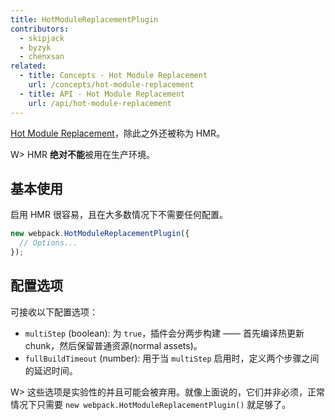 ```yaml
---
title: HotModuleReplacementPlugin
contributors:
  - skipjack
  - byzyk
  - chenxsan
related:
  - title: Concepts - Hot Module Replacement
    url: /concepts/hot-module-replacement
  - title: API - Hot Module Replacement
    url: /api/hot-module-replacement
---
```


 [Hot Module Replacement](/concepts/hot-module-replacement)，除此之外还被称为 HMR。

W> HMR **绝对不能**被用在生产环境。


## 基本使用

启用 HMR 很容易，且在大多数情况下不需要任何配置。

``` javascript
new webpack.HotModuleReplacementPlugin({
  // Options...
});
```


## 配置选项

可接收以下配置选项：

- `multiStep` (boolean): 为 `true`，插件会分两步构建 —— 首先编译热更新 chunk，然后保留普通资源(normal assets)。
- `fullBuildTimeout` (number): 用于当 `multiStep` 启用时，定义两个步骤之间的延迟时间。

W> 这些选项是实验性的并且可能会被弃用。就像上面说的，它们并非必须，正常情况下只需要 `new webpack.HotModuleReplacementPlugin()` 就足够了。
